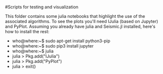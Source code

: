 #Scripts for testing and visualization

This folder contains some julia notebooks that highlight
the use of the associated algorithms. To see the plots
you'll need IJulia (based on Jupyter) and PyPlot. Assuming
you already have julia and Seismic.jl installed,
here's how to install the rest:

<ul>
	<li>who@where:~$ sudo apt-get install python3-pip</li>
	<li>who@where:~$ sudo pip3 install jupyter</li>
	<li>who@where:~$ julia</li>
	<li>julia > Pkg.add("IJulia")</li>
	<li>julia > Pkg.add("PyPlot")</li>
	<li>julia > exit()</li>
</ul>
